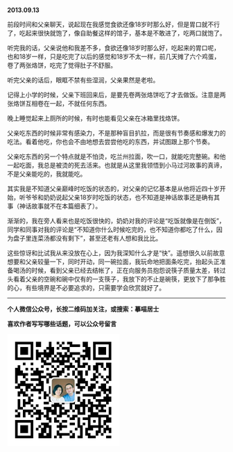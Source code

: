 **2013.09.13**

前段时间和父亲聊天，说起现在我感觉食欲还像18岁时那么好，但是胃口就不行了，吃起来很快就饱了，像自助餐这样的馆子，基本是不敢进了，吃两口就饱了。

听完我的话，父亲说他和我差不多，食欲还像18岁时那么好，吃起来的胃口呢，也和18岁一样，只是吃完了以后的感觉和18岁不太一样，前几天摊了六个鸡蛋，卷了两张烙饼，吃完了觉得肚子不舒服。

听完父亲的话后，眼眶不禁有些湿润，父亲果然是老啦。

记得上小学的时候，父亲下班回来后，是要先卷两张烙饼吃了才去做饭。注意是两张烙饼互相卷在一起，不就任何东西。

晚上睡觉起来上厕所的时候，有时也能看见父亲在冰箱里找烙饼。

父亲吃东西的时候非常有感染力，不是那种盲目扒拉，而是很有节奏感和爆发力的吃法。看着他吃，你也会不由地想去尝尝他吃的东西，并试图跟上那个节奏。

父亲吃东西的另一个特点就是不怕烫，吃兰州拉面，吹一口，就能吃完整碗。和他一起吃面，我总是被烫的死去活来。也就是从这里我领悟到小马过河故事的真谛，不是父亲能吃的，我就能吃。

其实我是不知道父亲巅峰时吃饭的状态的，对父亲的记忆基本是从他将近四十岁开始，听爷爷和奶奶说起父亲18岁时吃饭的状态，也不知道是神话故事还是确有其事（神话故事就不在本篇细表了）。

渐渐的，我在旁人看来也是吃饭很快的，奶奶对我的评论是“吃饭就像是在倒饭”，同学和同事对我的评论是“不知道你什么时候吃完的，也不知道你都吃了什么，因为盘子里连菜汤都没有剩下”，甚至还老有人想和我比比。

这些惊讶和比试我从来没放在心上，因为我深知什么才是“快”。遥想很久以前故意想要和父亲较量一下，同时开动，同一碗拉面，我玩命地把面条吃完，抬起头正准备喝汤的时候，看到父亲已经去结帐了，正在向服务员抱怨说筷子质量太差，转过头看着父亲的空碗和碗中仅有的一支筷子，我放下的不止是碗筷，更放下了那争胜的心，有些境界是不必要追求的，只需要学会欣赏就好了。

***


**个人微信公众号，长按二维码加关注，或搜索：摹喵居士**

**喜欢作者写写哪些话题，可以公众号留言**

![](https://github.com/jiluofu/jiluofu.github.com/raw/master/momiaojushi/static/qrcode.jpg)